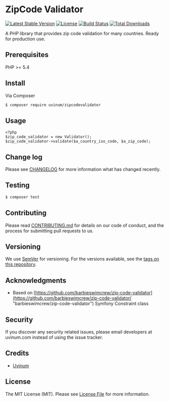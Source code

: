 # ZipCode Validator
[![Latest Stable Version](https://poser.pugx.org/uvinum/zipcodevalidator/v/stable)](https://packagist.org/packages/uvinum/zipcodevalidator)
[![License](https://poser.pugx.org/uvinum/zipcodevalidator/license)](https://packagist.org/packages/uvinum/zipcodevalidator)
[![Build Status](https://travis-ci.org/uvinum/zipcode-validator.svg?branch=master)](https://travis-ci.org/uvinum/zipcode-validator)
[![Total Downloads](https://poser.pugx.org/uvinum/zipcodevalidator/downloads)](https://packagist.org/packages/uvinum/zipcodevalidator)


A PHP library that provides zip code validation for many countries. Ready for production use.

## Prerequisites

PHP >= 5.4


## Install

Via Composer

``` bash
$ composer require uvinum/zipcodevalidator
```

## Usage

```
<?php
$zip_code_validator = new Validator();
$zip_code_validator->validate($a_country_iso_code, $a_zip_code);
```

## Change log

Please see [CHANGELOG](https://github.com/uvinum/zipcode-validator/releases) for more information what has changed recently.

## Testing

``` bash
$ composer test
```

## Contributing

Please read [CONTRIBUTING.md](CONTRIBUTING.md) for details on our code of conduct, and the process for submitting pull requests to us.

## Versioning

We use [SemVer](http://semver.org/) for versioning. For the versions available, see the [tags on this repository](https://github.com/uvinum/zipcode-validator/tags). 

## Acknowledgments

* Based on [https://github.com/barbieswimcrew/zip-code-validator](https://github.com/barbieswimcrew/zip-code-validator/ "barbieswimcrew/zip-code-validator") Symfony Constraint class

## Security

If you discover any security related issues, please email developers at uvinum.com instead of using the issue tracker.

## Credits

- [Uvinum](https://github.com/uvinum/)

## License

The MIT License (MIT). Please see [License File](LICENSE) for more information.
